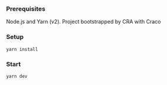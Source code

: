### Prerequisites

Node.js and Yarn (v2). Project bootstrapped by CRA with Craco

### Setup

`yarn install`

### Start

`yarn dev`
